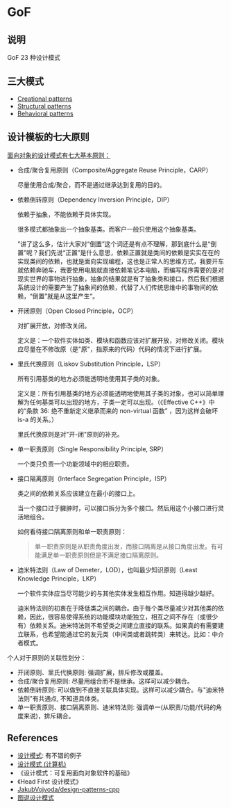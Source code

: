 # GoF

## 说明

GoF 23 种设计模式

## 三大模式
-   [Creational patterns](./creational)
-   [Structural patterns](./structural)
-   [Behavioral patterns](./behavioural)

## 设计模板的七大原则

[面向对象的设计模式有七大基本原则：](https://cloud.tencent.com/developer/article/1650116)

-   合成/聚合复用原则（Composite/Aggregate Reuse Principle，CARP）

    尽量使用合成/聚合，而不是通过继承达到复用的目的。

-   依赖倒转原则（Dependency Inversion Principle，DIP）

    依赖于抽象，不能依赖于具体实现。

    很多模式都抽象出一个抽象基类。而客户一般只使用这个抽象基类。

    ”讲了这么多，估计大家对“倒置”这个词还是有点不理解，那到底什么是“倒置”呢？我们先说“正置”是什么意思，依赖正置就是类间的依赖是实实在在的实现类间的依赖，也就是面向实现编程，这也是正常人的思维方式，我要开车就依赖奔驰车，我要使用电脑就直接依赖笔记本电脑，而编写程序需要的是对现实世界的事物进行抽象，抽象的结果就是有了抽象类和接口，然后我们根据系统设计的需要产生了抽象间的依赖，代替了人们传统思维中的事物间的依赖，“倒置”就是从这里产生“。

-   开闭原则（Open Closed Principle，OCP）

    对扩展开放，对修改关闭。

    定义是：一个软件实体如类、模块和函数应该对扩展开放，对修改关闭。模块应尽量在不修改原（是"原"，指原来的代码）代码的情况下进行扩展。

-   里氏代换原则（Liskov Substitution Principle，LSP）

    所有引用基类的地方必须能透明地使用其子类的对象。

    定义是：所有引用基类的地方必须能透明地使用其子类的对象，也可以简单理解为任何基类可以出现的地方，子类一定可以出现。（《Effective C++》中的“条款 36: 绝不重新定义继承而来的 non-virtual 函数” ，因为这样会破坏 is-a 的关系。）

    里氏代换原则是对"开-闭"原则的补充。

-   单一职责原则（Single Responsibility Principle, SRP）

    一个类只负责一个功能领域中的相应职责。

-   接口隔离原则（Interface Segregation Principle，ISP）

    类之间的依赖关系应该建立在最小的接口上。

    当一个接口过于臃肿时，可以接口拆分为多个接口。然后用这个小接口进行灵活地组合。

    如何看待接口隔离原则和单一职责原则：

    > 单一职责原则是从职责角度出发，而接口隔离是从接口角度出发。有可能满足单一职责原则但是不满足接口隔离原则。

-   迪米特法则（Law of  Demeter，LOD），也叫最少知识原则（Least Knowledge Principle，LKP）

    一个软件实体应当尽可能少的与其他实体发生相互作用。知道得越少越好。

    迪米特法则的初衷在于降低类之间的耦合。由于每个类尽量减少对其他类的依赖，因此，很容易使得系统的功能模块功能独立，相互之间不存在（或很少有）依赖关系。迪米特法则不希望类之间建立直接的联系。如果真的有需要建立联系，也希望能通过它的友元类（中间类或者跳转类）来转达。比如：中介者模式。

个人对于原则的关联性划分：

-   开闭原则、里氏代换原则: 强调扩展，排斥修改或覆盖。
-   合成/聚合复用原则: 尽量用组合而不是继承。这样可以减少耦合。
-   依赖倒转原则: 可以做到不直接关联具体实现。这样可以减少耦合。与"迪米特法则"有共通点, 不知道具体类。
-   单一职责原则、接口隔离原则、迪米特法则: 强调单一(从职责/功能/代码的角度来说)，排斥耦合。

## References

-   [设计模式](https://www.runoob.com/design-pattern/design-pattern-tutorial.html): 有不错的例子
-   [设计模式 (计算机)](https://zh.wikipedia.org/wiki/%E8%AE%BE%E8%AE%A1%E6%A8%A1%E5%BC%8F_(%E8%AE%A1%E7%AE%97%E6%9C%BA))
-   《设计模式：可复用面向对象软件的基础》
-   《Head First 设计模式》
-   [JakubVojvoda/design-patterns-cpp](https://github.com/JakubVojvoda/design-patterns-cpp)
-   [图说设计模式](https://design-patterns.readthedocs.io/zh_CN/latest/index.html)
